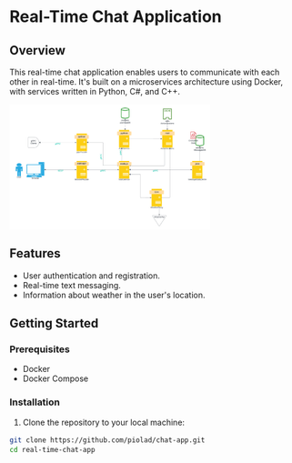 # Real-Time Chat Application

## Overview

This real-time chat application enables users to communicate with each other in real-time. It's built on a microservices architecture using Docker, with services written in Python, C#, and C++.

<img src="./docs/general-design.png" alt="General design" width="70%"  align="center" />

## Features

- User authentication and registration.
- Real-time text messaging.
- Information about weather in the user's location.

## Getting Started

### Prerequisites

- Docker
- Docker Compose

### Installation

1. Clone the repository to your local machine:

```bash
git clone https://github.com/piolad/chat-app.git
cd real-time-chat-app
